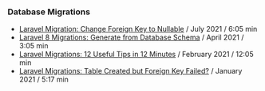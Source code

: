 ### Database Migrations

- [Laravel Migration: Change Foreign Key to Nullable](https://www.youtube.com/watch?v=QL0gKwGjJ-4) / July 2021 / 6:05 min
- [Laravel 8 Migrations: Generate from Database Schema](https://www.youtube.com/watch?v=eLybI4WPuWc) / April 2021 / 3:05 min
- [Laravel Migrations: 12 Useful Tips in 12 Minutes](https://www.youtube.com/watch?v=bSQcmcu6yHc&t=85s) / February 2021 / 12:05 min
- [Laravel Migrations: Table Created but Foreign Key Failed?](https://www.youtube.com/watch?v=DWzUBpsEEHY) / January 2021 / 5:17 min
